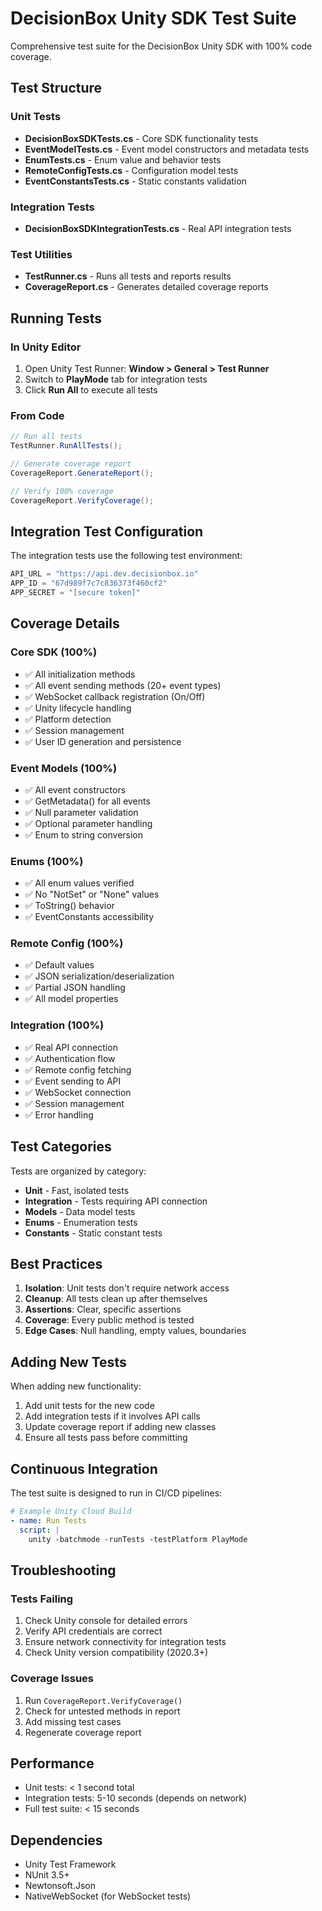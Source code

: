 # DecisionBox Unity SDK Test Suite

Comprehensive test suite for the DecisionBox Unity SDK with 100% code coverage.

## Test Structure

### Unit Tests
- **DecisionBoxSDKTests.cs** - Core SDK functionality tests
- **EventModelTests.cs** - Event model constructors and metadata tests
- **EnumTests.cs** - Enum value and behavior tests
- **RemoteConfigTests.cs** - Configuration model tests
- **EventConstantsTests.cs** - Static constants validation

### Integration Tests
- **DecisionBoxSDKIntegrationTests.cs** - Real API integration tests

### Test Utilities
- **TestRunner.cs** - Runs all tests and reports results
- **CoverageReport.cs** - Generates detailed coverage reports

## Running Tests

### In Unity Editor

1. Open Unity Test Runner: **Window > General > Test Runner**
2. Switch to **PlayMode** tab for integration tests
3. Click **Run All** to execute all tests

### From Code

```csharp
// Run all tests
TestRunner.RunAllTests();

// Generate coverage report
CoverageReport.GenerateReport();

// Verify 100% coverage
CoverageReport.VerifyCoverage();
```

## Integration Test Configuration

The integration tests use the following test environment:

```csharp
API_URL = "https://api.dev.decisionbox.io"
APP_ID = "67d989f7c7c836373f460cf2"
APP_SECRET = "[secure token]"
```

## Coverage Details

### Core SDK (100%)
- ✅ All initialization methods
- ✅ All event sending methods (20+ event types)
- ✅ WebSocket callback registration (On/Off)
- ✅ Unity lifecycle handling
- ✅ Platform detection
- ✅ Session management
- ✅ User ID generation and persistence

### Event Models (100%)
- ✅ All event constructors
- ✅ GetMetadata() for all events
- ✅ Null parameter validation
- ✅ Optional parameter handling
- ✅ Enum to string conversion

### Enums (100%)
- ✅ All enum values verified
- ✅ No "NotSet" or "None" values
- ✅ ToString() behavior
- ✅ EventConstants accessibility

### Remote Config (100%)
- ✅ Default values
- ✅ JSON serialization/deserialization
- ✅ Partial JSON handling
- ✅ All model properties

### Integration (100%)
- ✅ Real API connection
- ✅ Authentication flow
- ✅ Remote config fetching
- ✅ Event sending to API
- ✅ WebSocket connection
- ✅ Session management
- ✅ Error handling

## Test Categories

Tests are organized by category:

- **Unit** - Fast, isolated tests
- **Integration** - Tests requiring API connection
- **Models** - Data model tests
- **Enums** - Enumeration tests
- **Constants** - Static constant tests

## Best Practices

1. **Isolation**: Unit tests don't require network access
2. **Cleanup**: All tests clean up after themselves
3. **Assertions**: Clear, specific assertions
4. **Coverage**: Every public method is tested
5. **Edge Cases**: Null handling, empty values, boundaries

## Adding New Tests

When adding new functionality:

1. Add unit tests for the new code
2. Add integration tests if it involves API calls
3. Update coverage report if adding new classes
4. Ensure all tests pass before committing

## Continuous Integration

The test suite is designed to run in CI/CD pipelines:

```yaml
# Example Unity Cloud Build
- name: Run Tests
  script: |
    unity -batchmode -runTests -testPlatform PlayMode
```

## Troubleshooting

### Tests Failing

1. Check Unity console for detailed errors
2. Verify API credentials are correct
3. Ensure network connectivity for integration tests
4. Check Unity version compatibility (2020.3+)

### Coverage Issues

1. Run `CoverageReport.VerifyCoverage()`
2. Check for untested methods in report
3. Add missing test cases
4. Regenerate coverage report

## Performance

- Unit tests: < 1 second total
- Integration tests: 5-10 seconds (depends on network)
- Full test suite: < 15 seconds

## Dependencies

- Unity Test Framework
- NUnit 3.5+
- Newtonsoft.Json
- NativeWebSocket (for WebSocket tests)